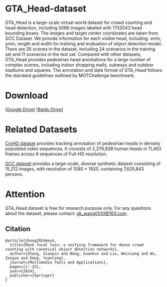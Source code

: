 # GTA_Head-dataset
GTA_Head is a large-scale virtual world dataset for crowd counting and head detection, including 5096 images labeled with 1732043 head bounding boxes. The images and target center coordinates are taken from GCC Dataset. We provide information for each visible head, including: xmin, ymin, length and width for training and evaluation of object detection model. There are 35 scenes in the dataset, including 24 scenarios in the training set and 11 scenarios in the test set. Compared with other datasets, GTA_Head provides pedestrian head annotations for a large number of complex scenes, including indoor shopping malls, subways and outdoor stadiums and squares. The annotation and data format of GTA_Head follows the standard guidelines outlined by MOTChallenge benchmark.
# Download
 [[Google Drive](https://drive.google.com/file/d/1GWg8y4FDFwNznIRi0AaoqYuT8RNN-kKn/view)]
 [[Baidu Drive](https://pan.baidu.com/s/1SEeaB5IvDt1L_xwaSX6rhQ?pwd=gta5)]
# Related Datasets
[CroHD dataset](https://motchallenge.net/data/Head_Tracking_21) provides tracking annotation of pedestrian heads in densely populated video sequences. It consists of 2,276,838 human heads in 11,463 frames across 9 sequences of Full-HD resolution.

[GCC dateset](https://github.com/gjy3035/GCC-CL) provides a large-scale, diverse synthetic dataset consisting of 15,212 images, with resolution of 1080 × 1920, containing 7,625,843 persons.
# Attention
GTA_Head dataset is free for research purpose only. For any questions about the dataset, please contact: gk_wang0010@163.com.

## Citation

```
@article{zhong2024mask,
  title={Mask focal loss: a unifying framework for dense crowd counting with canonical object detection networks},
  author={Zhong, Xiaopin and Wang, Guankun and Liu, Weixiang and Wu, Zongze and Deng, Yuanlong},
  journal={Multimedia Tools and Applications},
  pages={1--23},
  year={2024},
  publisher={Springer}
}
```

